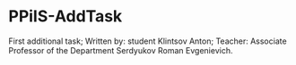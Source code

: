 # PPiIS-AddTask
First additional task; 
Written by: student Klintsov Anton; 
Teacher: Associate Professor of the Department Serdyukov Roman Evgenievich.
